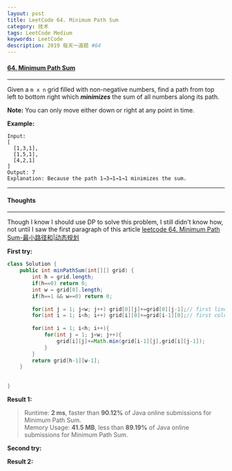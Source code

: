 ```yaml
---
layout: post
title: LeetCode 64. Minimum Path Sum
category: 技术
tags: LeetCode Medium
keywords: LeetCode
description: 2019 每天一道题 #64
---
```


#### [64. Minimum Path Sum](https://leetcode.com/problems/minimum-path-sum/)
---
Given a `m x n` grid filled with non-negative numbers, find a path from top left to bottom right which ***minimizes*** the sum of all numbers along its path.

**Note:** You can only move either down or right at any point in time.

**Example:**
```
Input:
[
  [1,3,1],
  [1,5,1],
  [4,2,1]
]
Output: 7
Explanation: Because the path 1→3→1→1→1 minimizes the sum.
```
---
#### Thoughts
---
Though I know I should use DP to solve this problem, I still didn't know how, not until I saw the first paragraph of this article [leetcode 64. Minimum Path Sum-最小路径和|动态规划](https://blog.csdn.net/happyaaaaaaaaaaa/article/details/51546526)

**First try:**
```Java
class Solution {
    public int minPathSum(int[][] grid) {
        int h = grid.length;
        if(h==0) return 0;
        int w = grid[0].length;
        if(h==1 && w==0) return 0;
        
        for(int j = 1; j<w; j++) grid[0][j]+=grid[0][j-1];// first line
        for(int i = 1; i<h; i++) grid[i][0]+=grid[i-1][0];// first column
        
        for(int i = 1; i<h; i++){
            for(int j = 1; j<w; j++){
                grid[i][j]+=Math.min(grid[i-1][j],grid[i][j-1]);
            }
        }
        return grid[h-1][w-1];
    }
    
    
}
```

**Result 1:**
> Runtime: **2 ms**, faster than **90.12%** of Java online submissions for Minimum Path Sum.  
Memory Usage: **41.5 MB**, less than **89.19%** of Java online submissions for Minimum Path Sum.

**Second try:**


**Result 2:**

